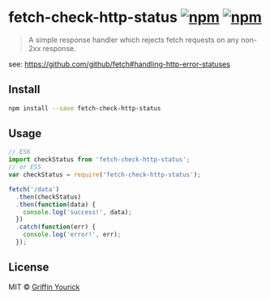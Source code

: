 # fetch-check-http-status [![npm](https://img.shields.io/npm/v/fetch-check-http-status.svg)](https://www.npmjs.com/package/fetch-check-http-status) [![npm](https://img.shields.io/npm/dm/fetch-check-http-status.svg)](https://www.npmjs.com/package/fetch-check-http-status)
> A simple response handler which rejects fetch requests on any non-2xx response.

see: https://github.com/github/fetch#handling-http-error-statuses

## Install
```sh
npm install --save fetch-check-http-status
```

## Usage
```js
// ES6
import checkStatus from 'fetch-check-http-status';
// or ES5
var checkStatus = require('fetch-check-http-status');

fetch('/data')
  .then(checkStatus)
  .then(function(data) {
    console.log('success!', data);
  })
  .catch(function(err) {
    console.log('error!', err);
  });
```

## License
MIT © [Griffin Yourick](https://github.com/tough-griff)
